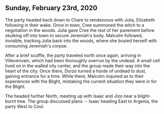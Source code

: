## Sunday, February 23rd, 2020

The party headed back down to Chare to rendesvous with Julia, Elizabeth following in their wake.
Once in town, Cree summoned the witch to a negotiation in the woods.
Julia gave Cree the rest of her pavement before skulking off into town to secure Jeremiah's body.
Malcolm followed, invisible, tracking Julia back into the woods, where she busied herself with consuming Jeremiah's corpse.

After a brief scuffle, the party traveled north once again, arriving in Villevenvain, which had been thoroughly overrun by the undead.
A small cell lived on in the walled city center, and the group made their way into the heart of the city.
Once there, Durzo turned a horde of undead to dust, gaining entrance for a time.
While there, Malcolm inquired as to their experiences with the Blight, mistaking the current situation they were in for the Blight.

The headed further North, meeting up with Isaac and Jizo near a blight-burnt tree.
The group discussed plans -- Isaac heading East to Argenia, the party West to Coul.
